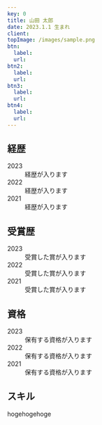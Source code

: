 ```yaml
---
key: 0
title: 山田 太郎
date: 2023.1.1 生まれ
client:
topImage: /images/sample.png
btn:
  label:
  url:
btn2:
  label:
  url:
btn3:
  label:
  url:
btn4:
  label:
  url:
---
```


## 経歴

<dl>
<div class="dl__line">
	<dt>2023</dt>
	<dd>経歴が入ります</dd>
</div>
<div class="dl__line">
	<dt>2022</dt>
	<dd>経歴が入ります</dd>
</div>
<div class="dl__line">
	<dt>2021</dt>
	<dd>経歴が入ります</dd>
</div>
</dl>

## 受賞歴

<dl>
<div class="dl__line">
	<dt>2023</dt>
	<dd>受賞した賞が入ります</dd>
</div>
<div class="dl__line">
	<dt>2022</dt>
	<dd>受賞した賞が入ります</dd>
</div>
<div class="dl__line">
	<dt>2021</dt>
	<dd>受賞した賞が入ります</dd>
</div>
</dl>

## 資格

<dl>
<div class="dl__line">
	<dt>2023</dt>
	<dd>保有する資格が入ります</dd>
</div>
<div class="dl__line">
	<dt>2022</dt>
	<dd>保有する資格が入ります</dd>
</div>
<div class="dl__line">
	<dt>2021</dt>
	<dd>保有する資格が入ります</dd>
</div>
</dl>

## スキル

hogehogehoge
